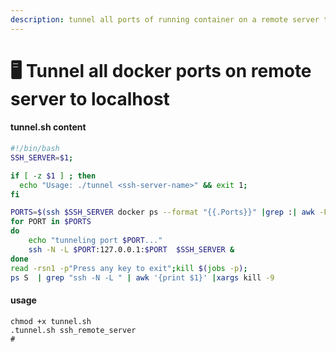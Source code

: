 ```yaml
---
description: tunnel all ports of running container on a remote server to localhost
---
```


# 🖥 Tunnel all docker ports on remote server to localhost

#### tunnel.sh content

```bash
#!/bin/bash
SSH_SERVER=$1;

if [ -z $1 ] ; then
  echo "Usage: ./tunnel <ssh-server-name>" && exit 1;
fi

PORTS=$(ssh $SSH_SERVER docker ps --format "{{.Ports}}" |grep :| awk -F- '{print $1}'  | awk  -F: '{print $2}')
for PORT in $PORTS
do
	echo "tunneling port $PORT..."
	ssh -N -L $PORT:127.0.0.1:$PORT  $SSH_SERVER &
done
read -rsn1 -p"Press any key to exit";kill $(jobs -p);
ps S  | grep "ssh -N -L " | awk '{print $1}' |xargs kill -9
```



#### usage

```
chmod +x tunnel.sh
.tunnel.sh ssh_remote_server
# 
```

